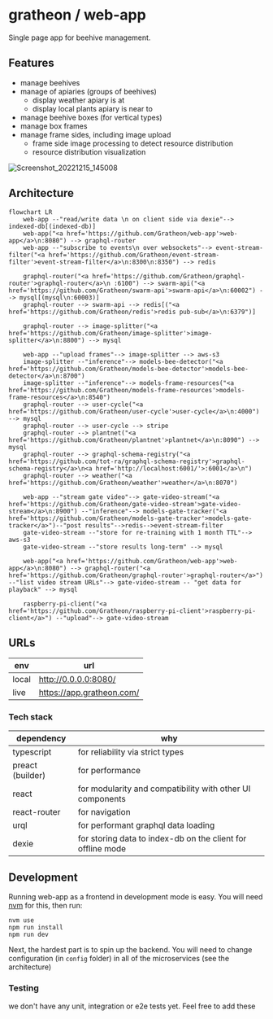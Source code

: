 # gratheon / web-app

Single page app for beehive management.

## Features
- manage beehives
- manage of apiaries (groups of beehives)
	- display weather apiary is at
	- display local plants apiary is near to 
- manage beehive boxes (for vertical types)
- manage box frames
- manage frame sides, including image upload
	- frame side image processing to detect resource distribution
	- resource distribution visualization

![Screenshot_20221215_145008](https://user-images.githubusercontent.com/445122/208070865-e9c486bb-84ed-4205-a269-70693016d808.png)

## Architecture

```mermaid
flowchart LR
	web-app --"read/write data \n on client side via dexie"--> indexed-db[(indexed-db)]
	web-app("<a href='https://github.com/Gratheon/web-app'>web-app</a>\n:8080") --> graphql-router
	web-app --"subscribe to events\n over websockets"--> event-stream-filter("<a href='https://github.com/Gratheon/event-stream-filter'>event-stream-filter</a>\n:8300\n:8350") --> redis
	
	graphql-router("<a href='https://github.com/Gratheon/graphql-router'>graphql-router</a>\n :6100") --> swarm-api("<a href='https://github.com/Gratheon/swarm-api'>swarm-api</a>\n:60002") --> mysql[(mysql\n:60003)]
	graphql-router --> swarm-api --> redis[("<a href='https://github.com/Gratheon/redis'>redis pub-sub</a>\n:6379")]
	
	graphql-router --> image-splitter("<a href='https://github.com/Gratheon/image-splitter'>image-splitter</a>\n:8800") --> mysql
	
	web-app --"upload frames"--> image-splitter --> aws-s3
	image-splitter --"inference"--> models-bee-detector("<a href='https://github.com/Gratheon/models-bee-detector'>models-bee-detector</a>\n:8700")
	image-splitter --"inference"--> models-frame-resources("<a href='https://github.com/Gratheon/models-frame-resources'>models-frame-resources</a>\n:8540")
	graphql-router --> user-cycle("<a href='https://github.com/Gratheon/user-cycle'>user-cycle</a>\n:4000") --> mysql
	graphql-router --> user-cycle --> stripe
	graphql-router --> plantnet("<a href='https://github.com/Gratheon/plantnet'>plantnet</a>\n:8090") --> mysql
	graphql-router --> graphql-schema-registry("<a href='https://github.com/tot-ra/graphql-schema-registry'>graphql-schema-registry</a>\n<a href='http://localhost:6001/'>:6001</a>\n")
	graphql-router --> weather("<a href='https://github.com/Gratheon/weather'>weather</a>\n:8070")

	web-app --"stream gate video"--> gate-video-stream("<a href='https://github.com/Gratheon/gate-video-stream'>gate-video-stream</a>\n:8900") --"inference"--> models-gate-tracker("<a href='https://github.com/Gratheon/models-gate-tracker'>models-gate-tracker</a>")--"post results"-->redis-->event-stream-filter
	gate-video-stream --"store for re-training with 1 month TTL"--> aws-s3
	gate-video-stream --"store results long-term" --> mysql

	web-app("<a href='https://github.com/Gratheon/web-app'>web-app</a>\n:8080") --> graphql-router("<a href='https://github.com/Gratheon/graphql-router'>graphql-router</a>") --"list video stream URLs"--> gate-video-stream -- "get data for playback" --> mysql

	raspberry-pi-client("<a href='https://github.com/Gratheon/raspberry-pi-client'>raspberry-pi-client</a>") --"upload"--> gate-video-stream
```

## URLs

| env   | url                       |
| ----- | ------------------------- |
| local | http://0.0.0.0:8080/      |
| live  | https://app.gratheon.com/ |

### Tech stack
|dependency|why|
|--|--|
|typescript| for reliability via strict types|
|preact (builder)| for performance|
|react| for modularity and compatibility with other UI components|
|react-router|for navigation|
|urql| for performant graphql data loading|
|dexie| for storing data to index-db on the client for offline mode|

## Development
Running web-app as a frontend in development mode is easy.
You will need [nvm](https://github.com/nvm-sh/nvm) for this, then run:
```
nvm use
npm run install
npm run dev
```

Next, the hardest part is to spin up the backend. 
You will need to change configuration (in `config` folder) in all of the microservices (see the architecture)

### Testing
we don't have any unit, integration or e2e tests yet. Feel free to add these

